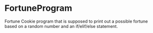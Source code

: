 # FortuneProgram
Fortune Cookie program that is supposed to print out a possible fortune based on a random number and an if/elif/else statement.
